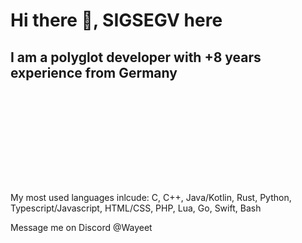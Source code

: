 

# Hi there 👋, SIGSEGV here
## I am a polyglot developer with +8 years experience from Germany
![nono](https://raw.githubusercontent.com/Wayeet/Wayeet/main/banner.gif)


My most used languages inlcude: C, C++, Java/Kotlin, Rust, Python, Typescript/Javascript, HTML/CSS, PHP, Lua, Go, Swift, Bash

Message me on Discord @Wayeet
